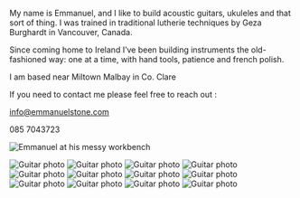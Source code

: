 My name is Emmanuel, and I like to build acoustic guitars, ukuleles and that sort of thing.
I was trained in traditional lutherie techniques by Geza Burghardt in Vancouver, Canada. 

Since coming home to Ireland I’ve been building instruments the old-fashioned way: one at a time, with hand tools, patience and french polish.

I am based near Miltown Malbay in Co. Clare

If you need to contact me please feel free to reach out :

[info@emmanuelstone.com](mailto:info@emmanuelstone.com)

085 7043723

![Emmanuel at his messy workbench](images/Eatbench.jpeg?raw=true "Emmanuel at his messy workbench")

![Guitar photo](images/m.jpg?raw=true)
![Guitar photo](images/p.jpg?raw=true)
![Guitar photo](images/a.jpg?raw=true)
![Guitar photo](images/b.jpg?raw=true)
![Guitar photo](images/c.jpg?raw=true)
![Guitar photo](images/e.jpg?raw=true)
![Guitar photo](images/f.jpg?raw=true)
![Guitar photo](images/g.jpg?raw=true)
![Guitar photo](images/h.jpg?raw=true)
![Guitar photo](images/i.jpg?raw=true)
![Guitar photo](images/j.jpg?raw=true)
![Guitar photo](images/l.jpg?raw=true)
